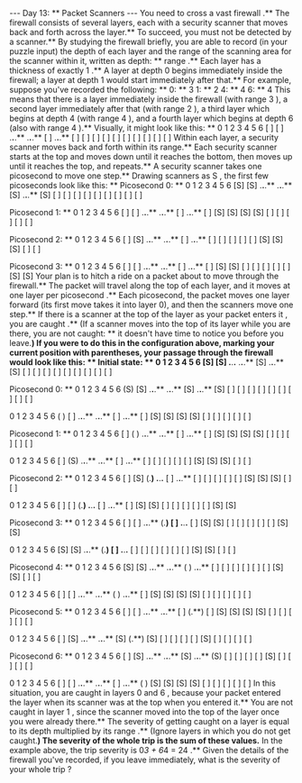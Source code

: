 --- Day 13: ** Packet Scanners ---
You need to cross a vast
firewall
.** The firewall consists of several layers, each with a
security scanner
that moves back and forth across the layer.** To succeed, you must not be detected by a scanner.**
By studying the firewall briefly, you are able to record (in your puzzle input) the
depth
of each layer and the
range
of the scanning area for the scanner within it, written as
depth: ** range
.** Each layer has a thickness of exactly
1
.** A layer at depth
0
begins immediately inside the firewall; a layer at depth
1
would start immediately after that.**
For example, suppose you've recorded the following: **
0: ** 3
1: ** 2
4: ** 4
6: ** 4
This means that there is a layer immediately inside the firewall (with range
3
), a second layer immediately after that (with range
2
), a third layer which begins at depth
4
(with range
4
), and a fourth layer which begins at depth 6 (also with range
4
).** Visually, it might look like this: **
0   1   2   3   4   5   6
[ ] [ ] .**.**.** .**.**.** [ ] .**.**.** [ ]
[ ] [ ]         [ ]     [ ]
[ ]             [ ]     [ ]
                [ ]     [ ]
Within each layer, a security scanner moves back and forth within its range.** Each security scanner starts at the top and moves down until it reaches the bottom, then moves up until it reaches the top, and repeats.** A security scanner takes
one picosecond
to move one step.**  Drawing scanners as
S
, the first few picoseconds look like this: **
Picosecond 0: **
 0   1   2   3   4   5   6
[S] [S] .**.**.** .**.**.** [S] .**.**.** [S]
[ ] [ ]         [ ]     [ ]
[ ]             [ ]     [ ]
                [ ]     [ ]

Picosecond 1: **
 0   1   2   3   4   5   6
[ ] [ ] .**.**.** .**.**.** [ ] .**.**.** [ ]
[S] [S]         [S]     [S]
[ ]             [ ]     [ ]
                [ ]     [ ]

Picosecond 2: **
 0   1   2   3   4   5   6
[ ] [S] .**.**.** .**.**.** [ ] .**.**.** [ ]
[ ] [ ]         [ ]     [ ]
[S]             [S]     [S]
                [ ]     [ ]

Picosecond 3: **
 0   1   2   3   4   5   6
[ ] [ ] .**.**.** .**.**.** [ ] .**.**.** [ ]
[S] [S]         [ ]     [ ]
[ ]             [ ]     [ ]
                [S]     [S]
Your plan is to hitch a ride on a packet about to move through the firewall.**  The packet will travel along the top of each layer, and it moves at
one layer per picosecond
.** Each picosecond, the packet moves one layer forward (its first move takes it into layer 0), and then the scanners move one step.** If there is a scanner at the top of the layer
as your packet enters it
, you are
caught
.** (If a scanner moves into the top of its layer while you are there, you are
not
caught: ** it doesn't have time to notice you before you leave.**) If you were to do this in the configuration above, marking your current position with parentheses, your passage through the firewall would look like this: **
Initial state: **
 0   1   2   3   4   5   6
[S] [S] .**.**.** .**.**.** [S] .**.**.** [S]
[ ] [ ]         [ ]     [ ]
[ ]             [ ]     [ ]
                [ ]     [ ]

Picosecond 0: **
 0   1   2   3   4   5   6
(S) [S] .**.**.** .**.**.** [S] .**.**.** [S]
[ ] [ ]         [ ]     [ ]
[ ]             [ ]     [ ]
                [ ]     [ ]

 0   1   2   3   4   5   6
( ) [ ] .**.**.** .**.**.** [ ] .**.**.** [ ]
[S] [S]         [S]     [S]
[ ]             [ ]     [ ]
                [ ]     [ ]


Picosecond 1: **
 0   1   2   3   4   5   6
[ ] ( ) .**.**.** .**.**.** [ ] .**.**.** [ ]
[S] [S]         [S]     [S]
[ ]             [ ]     [ ]
                [ ]     [ ]

 0   1   2   3   4   5   6
[ ] (S) .**.**.** .**.**.** [ ] .**.**.** [ ]
[ ] [ ]         [ ]     [ ]
[S]             [S]     [S]
                [ ]     [ ]


Picosecond 2: **
 0   1   2   3   4   5   6
[ ] [S] (.**) .**.**.** [ ] .**.**.** [ ]
[ ] [ ]         [ ]     [ ]
[S]             [S]     [S]
                [ ]     [ ]

 0   1   2   3   4   5   6
[ ] [ ] (.**) .**.**.** [ ] .**.**.** [ ]
[S] [S]         [ ]     [ ]
[ ]             [ ]     [ ]
                [S]     [S]


Picosecond 3: **
 0   1   2   3   4   5   6
[ ] [ ] .**.**.** (.**) [ ] .**.**.** [ ]
[S] [S]         [ ]     [ ]
[ ]             [ ]     [ ]
                [S]     [S]

 0   1   2   3   4   5   6
[S] [S] .**.**.** (.**) [ ] .**.**.** [ ]
[ ] [ ]         [ ]     [ ]
[ ]             [S]     [S]
                [ ]     [ ]


Picosecond 4: **
 0   1   2   3   4   5   6
[S] [S] .**.**.** .**.**.** ( ) .**.**.** [ ]
[ ] [ ]         [ ]     [ ]
[ ]             [S]     [S]
                [ ]     [ ]

 0   1   2   3   4   5   6
[ ] [ ] .**.**.** .**.**.** ( ) .**.**.** [ ]
[S] [S]         [S]     [S]
[ ]             [ ]     [ ]
                [ ]     [ ]


Picosecond 5: **
 0   1   2   3   4   5   6
[ ] [ ] .**.**.** .**.**.** [ ] (.**) [ ]
[S] [S]         [S]     [S]
[ ]             [ ]     [ ]
                [ ]     [ ]

 0   1   2   3   4   5   6
[ ] [S] .**.**.** .**.**.** [S] (.**) [S]
[ ] [ ]         [ ]     [ ]
[S]             [ ]     [ ]
                [ ]     [ ]


Picosecond 6: **
 0   1   2   3   4   5   6
[ ] [S] .**.**.** .**.**.** [S] .**.**.** (S)
[ ] [ ]         [ ]     [ ]
[S]             [ ]     [ ]
                [ ]     [ ]

 0   1   2   3   4   5   6
[ ] [ ] .**.**.** .**.**.** [ ] .**.**.** ( )
[S] [S]         [S]     [S]
[ ]             [ ]     [ ]
                [ ]     [ ]
In this situation, you are
caught
in layers
0
and
6
, because your packet entered the layer when its scanner was at the top when you entered it.** You are
not
caught in layer
1
, since the scanner moved into the top of the layer once you were already there.**
The
severity
of getting caught on a layer is equal to its
depth
multiplied by its
range
.** (Ignore layers in which you do not get caught.**) The severity of the whole trip is the sum of these values.**  In the example above, the trip severity is
0*3 + 6*4 =
24
.**
Given the details of the firewall you've recorded, if you leave immediately,
what is the severity of your whole trip
?